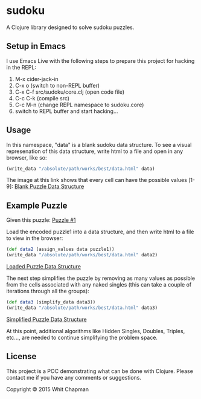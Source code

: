 # sudoku

A Clojure library designed to solve sudoku puzzles.


## Setup in Emacs

I use Emacs Live with the following steps to prepare this project for hacking in the REPL:

1. M-x cider-jack-in
2. C-x o (switch to non-REPL buffer)
3. C-x C-f src/sudoku/core.clj (open code file)
4. C-c C-k (compile src)
5. C-c M-n (change REPL namespace to sudoku.core)
6. switch to REPL buffer and start hacking...


## Usage

In this namespace, "data" is a blank sudoku data structure. To see a visual represenation of this data structure, write html to a file and open in any browser, like so:

```clojure
(write_data "/absolute/path/works/best/data.html" data)
```

The image at this link shows that every cell can have the possible values [1-9]: [Blank Puzzle Data Structure](images/puzzle1/data.png)


## Example Puzzle

Given this puzzle: [Puzzle #1](images/puzzle1/puzzle1.png)

Load the encoded puzzle1 into a data structure, and then write html to a file to view in the browser:

```clojure
(def data2 (assign_values data puzzle1))
(write_data "/absolute/path/works/best/data.html" data2)
```

[Loaded Puzzle Data Structure](images/puzzle1/data2.png)

The next step simplifies the puzzle by removing as many values as possible from the cells associated with any naked singles (this can take a couple of iterations through all the groups):

```clojure
(def data3 (simplify_data data3))
(write_data "/absolute/path/works/best/data.html" data3)
```

[Simplified Puzzle Data Structure](images/puzzle1/data3.png)

At this point, additional algorithms like Hidden Singles, Doubles, Triples, etc..., are needed to continue simplifying the problem space.


## License

This project is a POC demonstrating what can be done with Clojure.
Please contact me if you have any comments or suggestions.

Copyright © 2015 Whit Chapman
